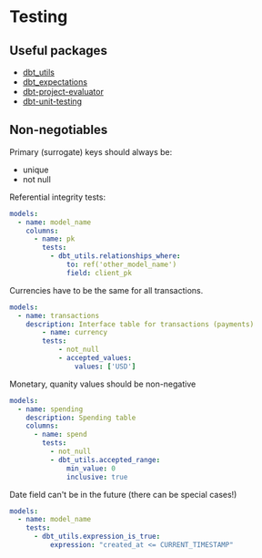 # Testing

## Useful packages

- [dbt_utils](https://github.com/dbt-labs/dbt-utils#relationships_where-source)
- [dbt_expectations](https://github.com/calogica/dbt-expectations)
- [dbt-project-evaluator](https://github.com/dbt-labs/dbt-project-evaluator)
- [dbt-unit-testing](https://github.com/EqualExperts/dbt-unit-testing)

## Non-negotiables

Primary (surrogate) keys should always be:

- unique
- not null

Referential integrity tests:

```yml
models:
  - name: model_name
    columns:
      - name: pk
        tests:
          - dbt_utils.relationships_where:
              to: ref('other_model_name')
              field: client_pk
```

Currencies have to be the same for all transactions.

```yml
models:
  - name: transactions
    description: Interface table for transactions (payments)
        - name: currency
        tests:
            - not_null
            - accepted_values:
                values: ['USD']
```

Monetary, quanity values should be non-negative

```yml
models:
  - name: spending
    description: Spending table
    columns:
      - name: spend
        tests:
          - not_null
          - dbt_utils.accepted_range:
              min_value: 0
              inclusive: true
```

Date field can't be in the future (there can be special cases!)

```yml
models:
  - name: model_name
    tests:
      - dbt_utils.expression_is_true:
          expression: "created_at <= CURRENT_TIMESTAMP"
```
